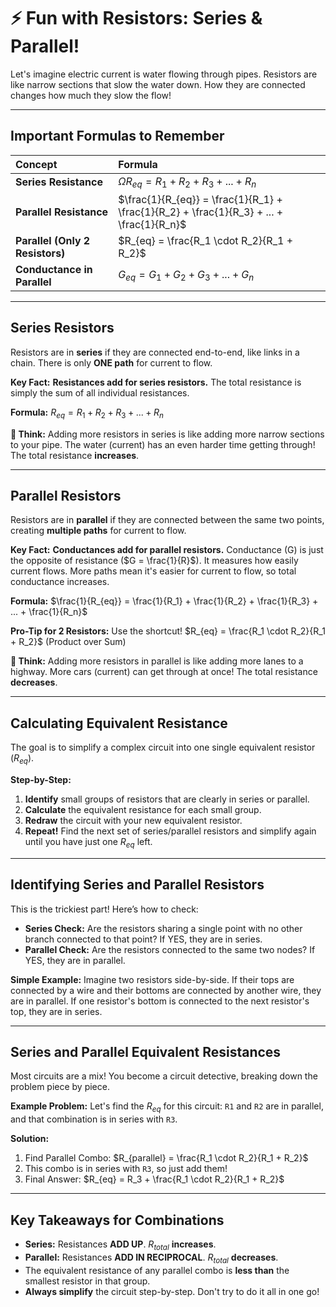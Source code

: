 # ⚡ Fun with Resistors: Series & Parallel!

Let's imagine electric current is water flowing through pipes. Resistors are like narrow sections that slow the water down. How they are connected changes how much they slow the flow!

---
## Important Formulas to Remember

| Concept                         | Formula                                                                                  |
| :------------------------------ | :--------------------------------------------------------------------------------------- |
| **Series Resistance**           | $ΩR_{eq} = R_1 + R_2 + R_3 + ... + R_n$                                                  |
| **Parallel Resistance**         | $\frac{1}{R_{eq}} = \frac{1}{R_1} + \frac{1}{R_2} + \frac{1}{R_3} + ... + \frac{1}{R_n}$ |
| **Parallel (Only 2 Resistors)** | $R_{eq} = \frac{R_1 \cdot R_2}{R_1 + R_2}$                                               |
| **Conductance in Parallel**     | $G_{eq} = G_1 + G_2 + G_3 + ... + G_n$                                                   |

---

## Series Resistors

Resistors are in **series** if they are connected end-to-end, like links in a chain. There is only **ONE path** for current to flow.

**Key Fact:** **Resistances add for series resistors.**
The total resistance is simply the sum of all individual resistances.

**Formula:**
$R_{eq} = R_1 + R_2 + R_3 + ... + R_n$

**🧠 Think:** Adding more resistors in series is like adding more narrow sections to your pipe. The water (current) has an even harder time getting through! The total resistance **increases**.

---

## Parallel Resistors

Resistors are in **parallel** if they are connected between the same two points, creating **multiple paths** for current to flow.

**Key Fact:** **Conductances add for parallel resistors.**
Conductance (G) is just the opposite of resistance ($G = \frac{1}{R}$). It measures how easily current flows. More paths mean it's easier for current to flow, so total conductance increases.

**Formula:**
$\frac{1}{R_{eq}} = \frac{1}{R_1} + \frac{1}{R_2} + \frac{1}{R_3} + ... + \frac{1}{R_n}$

**Pro-Tip for 2 Resistors:** Use the shortcut!
$R_{eq} = \frac{R_1 \cdot R_2}{R_1 + R_2}$ (Product over Sum)

**🧠 Think:** Adding more resistors in parallel is like adding more lanes to a highway. More cars (current) can get through at once! The total resistance **decreases**.

---

## Calculating Equivalent Resistance

The goal is to simplify a complex circuit into one single equivalent resistor ($R_{eq}$).

**Step-by-Step:**
1.  **Identify** small groups of resistors that are clearly in series or parallel.
2.  **Calculate** the equivalent resistance for each small group.
3.  **Redraw** the circuit with your new equivalent resistor.
4.  **Repeat!** Find the next set of series/parallel resistors and simplify again until you have just one $R_{eq}$ left.

---

## Identifying Series and Parallel Resistors

This is the trickiest part! Here’s how to check:

*   **Series Check:** Are the resistors sharing a single point with no other branch connected to that point? If YES, they are in series.
*   **Parallel Check:** Are the resistors connected to the same two nodes? If YES, they are in parallel.

**Simple Example:**
Imagine two resistors side-by-side. If their tops are connected by a wire and their bottoms are connected by another wire, they are in parallel. If one resistor's bottom is connected to the next resistor's top, they are in series.

---

## Series and Parallel Equivalent Resistances

Most circuits are a mix! You become a circuit detective, breaking down the problem piece by piece.

**Example Problem:**
Let's find the $R_{eq}$ for this circuit: `R1` and `R2` are in parallel, and that combination is in series with `R3`.

**Solution:**
1.  Find Parallel Combo: $R_{parallel} = \frac{R_1 \cdot R_2}{R_1 + R_2}$
2.  This combo is in series with `R3`, so just add them!
3.  Final Answer: $R_{eq} = R_3 + \frac{R_1 \cdot R_2}{R_1 + R_2}$

---

## Key Takeaways for Combinations

*   **Series:** Resistances **ADD UP**. $R_{total}$ **increases**.
*   **Parallel:** Resistances **ADD IN RECIPROCAL**. $R_{total}$ **decreases**.
*   The equivalent resistance of any parallel combo is **less than** the smallest resistor in that group.
*   **Always simplify** the circuit step-by-step. Don't try to do it all in one go!
